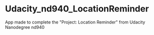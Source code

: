 # Udacity_nd940_LocationReminder
App made to complete the "Project: Location Reminder" from Udacity Nanodegree nd940
